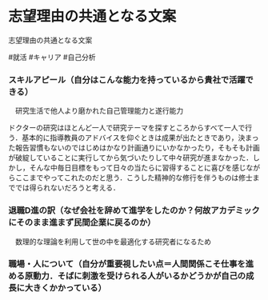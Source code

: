 # 志望理由の共通となる文案
志望理由の共通となる文案

#就活 #キャリア #自己分析



### スキルアピール（自分はこんな能力を持っているから貴社で活躍できる）

　研究生活で他人より磨かれた自己管理能力と遂行能力

ドクターの研究はほとんど一人で研究テーマを探すところからすべて一人で行う．基本的に指導教員のアドバイスを仰ぐときは成果が出たときであり，決まった報告習慣もないのではじめはかなり計画通りにいかなかったり，そもそも計画が破綻していることに実行してから気づいたりして中々研究が進まなかった．しかし，そんな中毎日目標をもって日々の当たらに習得することに喜びを感じながらここまでやってこれたのだと思う．こうした精神的な修行を伴うものは修士まででは得られないだろうと考える．



### 退職D進の訳（なぜ会社を辞めて進学をしたのか？何故アカデミックにそのまま進まず民間企業に戻るのか）

　数理的な理論を利用して世の中を最適化する研究者になるため





### 職場・人について（自分が重要視したい点＝人間関係こそ仕事を進める原動力．そばに刺激を受けられる人がいるかどうかが自己の成長に大きくかかっている）





